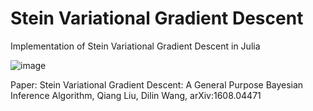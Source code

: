# Stein Variational Gradient Descent
Implementation of Stein Variational Gradient Descent in Julia  

![image](https://github.com/user-attachments/assets/a7ae8847-0912-4acd-8675-ef6bde7c90d6)  


Paper:
Stein Variational Gradient Descent: A General Purpose Bayesian Inference Algorithm, Qiang Liu, Dilin Wang, arXiv:1608.04471 
